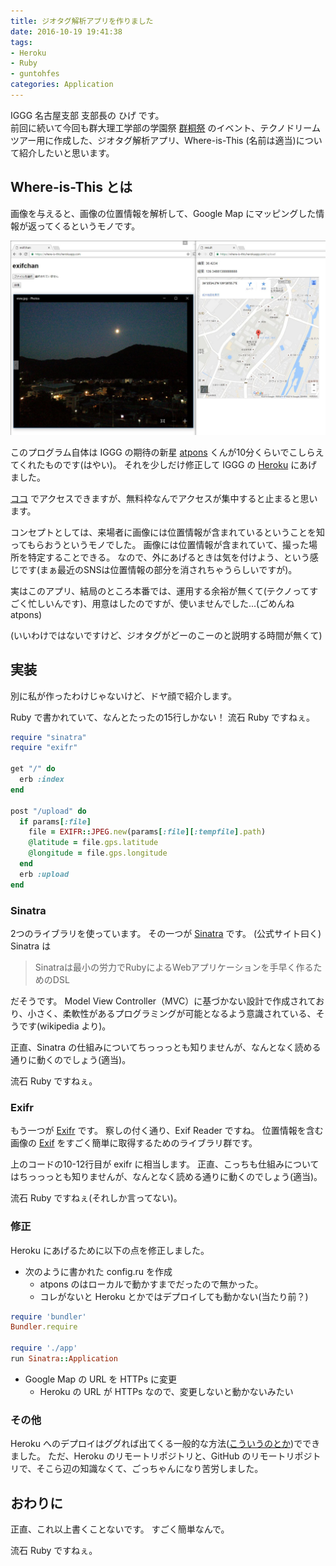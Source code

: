 ```yaml
---
title: ジオタグ解析アプリを作りました
date: 2016-10-19 19:41:38
tags:
- Heroku
- Ruby
- guntohfes
categories: Application
---
```


IGGG 名古屋支部 支部長の ひげ です。  
前回に続いて今回も群大理工学部の学園祭 [群桐祭](http://guntohfes.com/) のイベント、テクノドリームツアー用に作成した、ジオタグ解析アプリ、Where-is-This (名前は適当)について紹介したいと思います。

## Where-is-This とは

画像を与えると、画像の位置情報を解析して、Google Map にマッピングした情報が返ってくるというモノです。

![送信前(左)と送信後(右)](/images/create-where-is-this/whereisthis.jpg)

このプログラム自体は IGGG の期待の新星 [atpons](https://github.com/atpons) くんが10分くらいでこしらえてくれたものです(はやい)。
それを少しだけ修正して IGGG の [Heroku](https://dashboard.heroku.com/) にあげました。

[ココ](https://where-is-this.herokuapp.com/) でアクセスできますが、無料枠なんでアクセスが集中すると止まると思います。

コンセプトとしては、来場者に画像には位置情報が含まれているということを知ってもらおうというモノでした。
画像には位置情報が含まれていて、撮った場所を特定することできる。
なので、外にあげるときは気を付けよう、という感じです(まぁ最近のSNSは位置情報の部分を消されちゃうらしいですが)。

実はこのアプリ、結局のところ本番では、運用する余裕が無くて(テクノってすごく忙しいんです)、用意はしたのですが、使いませんでした...(ごめんね atpons)

(いいわけではないですけど、ジオタグがどーのこーのと説明する時間が無くて)

## 実装

別に私が作ったわけじゃないけど、ドヤ顔で紹介します。

Ruby で書かれていて、なんとたったの15行しかない！
流石 Ruby ですねぇ。

```ruby
require "sinatra"
require "exifr"

get "/" do
  erb :index
end

post "/upload" do
  if params[:file]
    file = EXIFR::JPEG.new(params[:file][:tempfile].path)
    @latitude = file.gps.latitude
    @longitude = file.gps.longitude
  end
  erb :upload
end
```

### Sinatra

2つのライブラリを使っています。
その一つが [Sinatra](http://www.sinatrarb.com/) です。
(公式サイト曰く) Sinatra は

> Sinatraは最小の労力でRubyによるWebアプリケーションを手早く作るためのDSL

だそうです。
Model View Controller（MVC）に基づかない設計で作成されており、小さく、柔軟性があるプログラミングが可能となるよう意識されている、そうです(wikipedia より)。

正直、Sinatra の仕組みについてちっっっとも知りませんが、なんとなく読める通りに動くのでしょう(適当)。

流石 Ruby ですねぇ。

### Exifr

もう一つが [Exifr](https://github.com/remvee/exifr) です。
察しの付く通り、Exif Reader ですね。
位置情報を含む画像の [Exif](https://ja.wikipedia.org/wiki/Exchangeable_image_file_format) をすごく簡単に取得するためのライブラリ群です。

上のコードの10-12行目が exifr に相当します。
正直、こっちも仕組みについてはちっっっとも知りませんが、なんとなく読める通りに動くのでしょう(適当)。

流石 Ruby ですねぇ(それしか言ってない)。

### 修正

Heroku にあげるために以下の点を修正しました。

- 次のように書かれた config.ru を作成
  - atpons のはローカルで動かすまでだったので無かった。
  - コレがないと Heroku とかではデプロイしても動かない(当たり前？)

```ruby
require 'bundler'
Bundler.require

require './app'
run Sinatra::Application
```

- Google Map の URL を HTTPs に変更
  - Heroku の URL が HTTPs なので、変更しないと動かないみたい

### その他

Heroku へのデプロイはググれば出てくる一般的な方法([こういうのとか](http://please-sleep.cou929.nu/deploy-sinatra-app-to-heroku.html))でできました。
ただ、Heroku のリモートリポジトリと、GitHub のリモートリポジトリで、そこら辺の知識なくて、ごっちゃんになり苦労しました。

## おわりに

正直、これ以上書くことないです。
すごく簡単なんで。

流石 Ruby ですねぇ。
